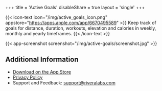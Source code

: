 +++
title = 'Active Goals'
disableShare = true
layout = 'single'
+++

{{< icon-text icon="/img/active_goals_icon.png" appstore="https://apps.apple.com/app/6670495589" >}}
Keep track of goals for distance, duration, workouts, elevation and calories in weekly, monthly and yearly timeframes.
{{< /icon-text >}}

{{< app-screenshot screenshot="/img/active-goals/screenshot.jpg" >}}

## Additional Information

* [Download on the App Store](https://apps.apple.com/app/6670495589)
* [Privacy Policy](privacy)
* Support and Feedback: [support@riveralabs.com](mailto:support@riveralabs.com?subject=Active%20Goals%20Support)
